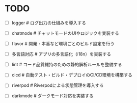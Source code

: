 # TODO

 - [ ] logger  # ログ出力の仕組みを導入する
 - [ ] chatmode  # チャットモードのUIやロジックを実装する
 - [ ] flavor  # 開発・本番など環境ごとのビルド設定を行う
 - [ ] 多言語対応  # アプリの多言語化（i18n）を実装する
 - [ ] lint  # コード品質維持のための静的解析ルールを整備する
 - [ ] cicd  # 自動テスト・ビルド・デプロイのCI/CD環境を構築する
 - [ ] riverpod  # Riverpodによる状態管理を導入する
 - [ ] darkmode  # ダークモード対応を実装する
 


